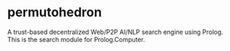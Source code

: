 # permutohedron
A trust-based decentralized Web/P2P AI/NLP search engine using Prolog.  This is the search module for Prolog.Computer.
